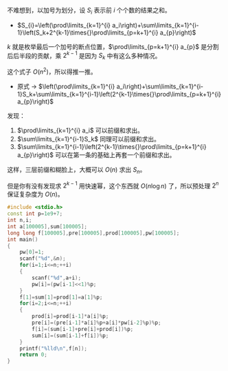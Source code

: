 不难想到，以加号为划分，设 $S_{i}$ 表示前 $i$ 个个数的结果之和。

+ $S_{i}=\left(\prod\limits_{k=1}^{i} a_i\right)+\sum\limits_{k=1}^{i-1}\left(S_k+2^{k-1}\times{}\prod\limits_{p=k+1}^{i} a_{p}\right)$

$k$ 就是枚举最后一个加号的断点位置，$\prod\limits_{p=k+1}^{i} a_{p}$ 是分割后后半段的贡献，乘 $2^{k-1}$ 是因为 $S_{k}$ 中有这么多种情况。

这个式子 $O(n^2)$，所以得推一推。

+ 原式 $\to$ $\left(\prod\limits_{k=1}^{i} a_i\right)+\sum\limits_{k=1}^{i-1}S_k+\sum\limits_{k=1}^{i-1}\left(2^{k-1}\times{}\prod\limits_{p=k+1}^{i} a_{p}\right)$

发现：

1. $\prod\limits_{k=1}^{i} a_i$ 可以前缀和求出。
2. $\sum\limits_{k=1}^{i-1}S_k$ 同理可以前缀和求出。
3. $\sum\limits_{k=1}^{i-1}\left(2^{k-1}\times{}\prod\limits_{p=k+1}^{i} a_{p}\right)$ 可以在第一条的基础上再套一个前缀和求出。

这样，三层前缀和糊脸上，大概可以 $O(n)$ 求出 $S_n$。

但是你有没有发现求 $2^{k-1}$ 用快速幂，这个东西就 $O(n\log n)$ 了，所以预处理 $2^n$ 保证复杂度为 $O(n)$。

```cpp
#include <stdio.h>
const int p=1e9+7;
int n,i;
int a[100005],sum[100005];
long long f[100005],pre[100005],prod[100005],pw[100005];
int main()
{
	pw[0]=1;
	scanf("%d",&n);
	for(i=1;i<=n;++i)
	{
		scanf("%d",a+i);
		pw[i]=(pw[i-1]<<1)%p;
	}
	f[1]=sum[1]=prod[1]=a[1]%p;
	for(i=2;i<=n;++i)
	{
		prod[i]=prod[i-1]*a[i]%p;
		pre[i]=(pre[i-1]*a[i]%p+a[i]*pw[i-2]%p)%p;
		f[i]=(sum[i-1]+pre[i]+prod[i])%p;
		sum[i]=(sum[i-1]+f[i])%p;
	}
	printf("%lld\n",f[n]);
	return 0;
}


```